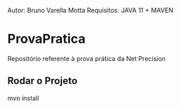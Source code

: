 Autor: Bruno Varella Motta
Requisitos: JAVA 11 + MAVEN 

# ProvaPratica
Repositório referente à prova prática da Net Precision

## Rodar o Projeto
mvn install


